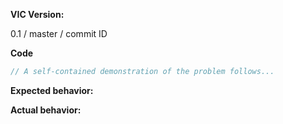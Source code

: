 <!--
Thank you for contributing to VIC! Please review this checklist
before submitting your issue.

[ ] Search for duplicates before logging new issues
    https://github.com/vmware/vic/issues?q=is%3Aopen+is%3Aissue
[ ] Questions are best asked and answered at Slack
    https://vmware.slack.com/messages/wolverines/

For bug reports, please include the information below.
__________________________________________________________ -->

**VIC Version:**

0.1 / master / commit ID

**Code**

```ts
// A self-contained demonstration of the problem follows...

```

**Expected behavior:**

**Actual behavior:**

